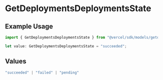 # GetDeploymentsDeploymentsState

## Example Usage

```typescript
import { GetDeploymentsDeploymentsState } from "@vercel/sdk/models/getdeploymentsop.js";

let value: GetDeploymentsDeploymentsState = "succeeded";
```

## Values

```typescript
"succeeded" | "failed" | "pending"
```